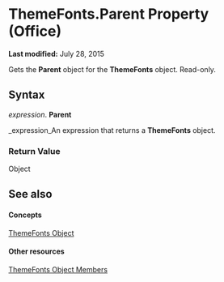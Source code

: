 
# ThemeFonts.Parent Property (Office)

 **Last modified:** July 28, 2015

Gets the  **Parent** object for the **ThemeFonts** object. Read-only.

## Syntax

 _expression_. **Parent**

 _expression_An expression that returns a  **ThemeFonts** object.


### Return Value

Object


## See also


#### Concepts


 [ThemeFonts Object](393865af-f008-d26c-5b82-9ae79766e511.md)
#### Other resources


 [ThemeFonts Object Members](3ee20de9-c245-4432-e352-857326e08561.md)
